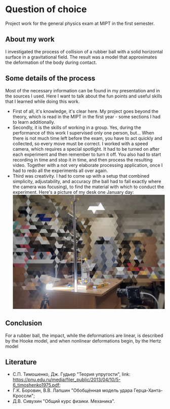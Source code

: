 # Question of choice
Project work for the general physics exam at MIPT in the first semester.

## About my work
I investigated the process of collision of a rubber ball with a solid horizontal surface in a gravitational field. The result was a model that approximates the deformation of the body during contact.

## Some details of the process
Most of the necessary information can be found in my presentation and in the sources I used. Here I want to talk about the fun points and useful skills that I learned while doing this work. 
- First of all, it's knowledge, it's clear here. My project goes beyond the theory, which is read in the MIPT in the first year - some sections I had to learn additionally. 
- Secondly, it is the skills of working in a group. Yes, during the performance of this work I supervised only one person, but... When there is not much time left before the exam, you have to act quickly and collected, so every move must be correct. I worked with a speed camera, which requires a special spotlight. It had to be turned on after each experiment and then remember to turn it off. You also had to start recording in time and stop it in time, and then process the resulting video. Together with a not very elaborate processing application, once I had to redo all the experiments all over again.
- Third was creativity. I had to come up with a setup that combined simplicity, adjustability, and accuracy (the ball had to fall exactly where the camera was focusing), to find the material with which to conduct the experiment. Here's a picture of my desk one January day:
![worktable](./imgs/worktable.jpg)

## Conclusion
For a rubber ball, the impact, while the deformations are linear, is described by the Hooke model, and when nonlinear deformations begin, by the Hertz model

## Literature
- С.П. Тимошенко, Дж. Гудьер "Теория упругости", link: https://pnu.edu.ru/media/filer_public/2013/04/10/5-6_timoshenko1975.pdf;
- Г.К. Боровин, В.В. Лапшин "Обобщённая модель удара Герца-Ханта-Кроссли";
- Д.В. Сивухин "Общий курс физики. Механика".

